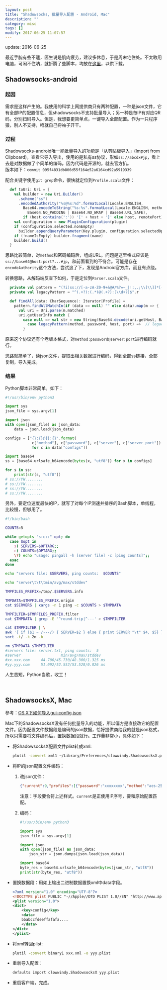 ```yaml
---
layout: post
title: "Shadowsocks, 批量导入配置 - Android, Mac"
description: ""
category: misc
tags: []
modify: 2017-06-25 11:07:57
---
```


update: 2016-06-25


最近手腕有些不适，医生说是肌肉疲劳，建议多休息，于是周末宅住处。不太敢用电脑，可闲不住呐，就折腾了些脚本，均放在[这里](https://github.com/facaiy/facai-tools/tree/master/script/vpnso)，以供下载。

Shadowsocks-android
--------

### 起因

需求是这样产生的。我使用的科学上网提供商只有两种配置，一种是json文件，它有全部IP的配置信息，但shadowsocks不支持批量导入；另一种是毎IP有对应QR码，分别扫码导入。但是，我想要更简单点，一键导入全部配置。作为一只程序猿，别人不支持，咱就自己捋袖子开干。

### 过程

Shadowsocks-android唯一能批量导入的功能是「从剪贴板导入」(Import from Clipboard)。查看它导入导出，使用的是私有ss协议，形如`ss://abcdx#jp`，看上去是对数据做了个简单的编码。因为代码是开源的，就去官方扒。   
版本如下：`commit 095f4831db806d55f164e52a6164cd92a5919339`

配合关键字使用`git grep`命令，很快就定位到`Profile.scala`文件：

```scala
  def toUri: Uri = {
    val builder = new Uri.Builder()
      .scheme("ss")
      .encodedAuthority("%s@%s:%d".formatLocal(Locale.ENGLISH,
        Base64.encodeToString("%s:%s".formatLocal(Locale.ENGLISH, method, password).getBytes,
          Base64.NO_PADDING | Base64.NO_WRAP | Base64.URL_SAFE),
        if (host.contains(':')) '[' + host + ']' else host, remotePort))
    val configuration = new PluginConfiguration(plugin)
    if (configuration.selected.nonEmpty)
      builder.appendQueryParameter(Key.plugin, configuration.selectedOptions.toString(false))
    if (!nameIsEmpty) builder.fragment(name)
    builder.build()
  }
```

思路比较简单，对`method`和密码编码后，组成URL。问题是这里格式应该是`ss://base64@host:port?...#jp`，和前面看到的不符合。可能是存在`encodeAuthority`这个方法，尝试追了下，发现是Android官方库，而且有点绕。

转换思路，从解码端反查下如何，于是定位到`Parser.scala`文件。

```scala
  private val pattern = "(?i)ss://[-a-zA-Z0-9+&@#/%?=~_|!:,.;\\[\\]]*[-a-zA-Z0-9+&@#/%=~_|\\[\\]]".r
  private val legacyPattern = "^(.+?):(.*)@(.+?):(\\d+?)$".r

  def findAll(data: CharSequence): Iterator[Profile] =
    pattern.findAllMatchIn(if (data == null) "" else data).map(m => {
      val uri = Uri.parse(m.matched)
      uri.getUserInfo match {
        case null => val str = new String(Base64.decode(uri.getHost, Base64.NO_PADDING), "UTF-8"); str match {
          case legacyPattern(method, password, host, port) =>  // legacy uri
        }
```

原来这个协议还有个老版本格式，对`method:password@server:port`进行编码就行。

思路就简单了，读json文件，提取出相关数据进行编码，得到全部ss链接，全部复制，导入完成。

### 结果

Python脚本非常简单，如下：

```python
#!/usr/bin/env python3

import sys
json_file = sys.argv[1]

import json
with open(json_file) as json_data:
    data = json.load(json_data)

configs = ["{}:{}@{}:{}".format(
            c["method"], c["password"], c["server"], c["server_port"])
			for c in data["configs"]]

import base64
ss = [base64.urlsafe_b64encode(bytes(x, "utf8")) for x in configs]

for s in ss:
    print(str(s, "utf8"))
# ss://YW........
# ss://YW........
# ss://YW........
# ss://YW........
```

另外，要定位速度最快的IP，就写了对每个IP测速并排序的Bash脚本，单线程，比较慢，但够用了。

```bash
#!/bin/bash

COUNTS=5

while getopts "s:c::" opt; do
  case $opt in
    s) SERVERS=$OPTARG;;
    c) COUNTS=$OPTARG;;
    \?) echo "usage: pingall -h [server file] -c [ping counts]";;
  esac
done

echo "servers file: $SERVERS, ping counts:  $COUNTS"

echo "server\t\t\tmin/avg/max/stddev"

TMPFILES_PREFIX=/tmp/.$SERVERS.info

TMPDATA=$TMPFILES_PREFIX.origin
cat $SERVERS | xargs -n 1 ping -c $COUNTS > $TMPDATA

TMPFILTER=$TMPFILES_PREFIX.filter
cat $TMPDATA | grep -E '^round-trip|^---' > $TMPFILTER

cat $TMPFILTER | \
awk '{ if ($1 ~ /---/) { SERVER=$2 } else { print SERVER "\t" $4, $5} }' | \
sort -t/ -k 2n -b

rm $TMPDATA $TMPFILTER
#servers file: server.txt, ping counts:  5
#server                  min/avg/max/stddev
#xx.xxx.com     44.706/45.730/48.300/1.325 ms
#yy.yyy.com     51.092/52.552/53.528/0.826 ms
```

人生苦短，Python当歌，收工！

<br/>

ShadowsocksX, Mac
--------

参考：[OS X下如何导入gui-config.json](https://github.com/shadowsocks/shadowsocks-iOS/issues/150)

Mac下的ShadowsocksX没有任何批量导入的功能，所以偏方是直接改它的配置文件。因为配置文件数据段是编码的json数据，恰好提供商给我的就是json格式，所以只需要将文件编码后，置换数据段就行。工作量非常小，具体如下：

+ 将ShadowsocksX配置文件plist转成xml:

  ```bash
  plutil -convert xml1 ~/Library/Preferences/clowwindy.ShadowsocksX.plist -o xxx.xml
  ```

+ 将IP的json配置文件编码：
  1. 改json文件：

     ```json
     {"current":9,"profiles":[{"password":"xxxxxxxx","method":"aes-256-cfb","server_port":8888,"remarks":"US-Bandwagon","server":"xxxxxxxxxx"}]}
     ```

     注意：字段要合符上述样式。`current`是正使用IP序号，要和原始配置匹配。

  2. 编码：

     ```python
     #!/usr/bin/env python3

     import sys
     json_file = sys.argv[1]

     import json
     with open(json_file) as json_data:
         json_str = json.dumps(json.load(json_data))

     import base64
     byte_res = base64.urlsafe_b64encode(bytes(json_str, "utf8"))
     print(str(byte_res, "utf8"))
     ```

+ 置换数据段：用如上输出二进制数据置换xml中data字段。

  ```xml
  <?xml version="1.0" encoding="UTF-8"?>
  <!DOCTYPE plist PUBLIC "-//Apple//DTD PLIST 1.0//EN" "http://www.apple.com/DTDs/PropertyList-1.0.dtd">
  <plist version="1.0">
  <dict>
      <key>config</key>
      <data>
      bbabccfdeeffafafa....
      </data>
  </dict>
  </plist>
  ```

+ 将xml转回plist:

  ```bash
  plutil -convert binary1 xxx.xml -o yyy.plist
  ```

+ 重新导入配置：

  ```bash
  defaults import clowwindy.ShadowsocksX yyy.plist
  ```

+ 重启客户端，完成。
